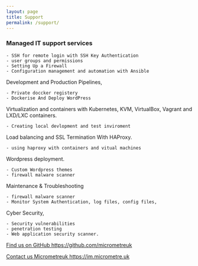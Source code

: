 ```yaml
---
layout: page
title: Support
permalink: /support/
---
```


### Managed IT support services 

    - SSH for remote login with SSH Key Authentication
    - user groups and permissions 
    - Setting Up a Firewall 
    - Configuration management and automation with Ansible

Development and Production Pipelines,

    - Private doccker registery
    - Dockerise And Deploy WordPress 

Virtualization and containers with Kubernetes, KVM, VirtualBox, Vagrant and LXD/LXC containers.

    - Creating local devlopment and test inviroment  

Load balancing and SSL Termination With HAProxy.

    - using haproxy with containers and vitual machines 

Wordpress deployment.

    - Custom Wordpress themes 
    - firewall malware scanner 

Maintenance & Troubleshooting

    - firewall malware scanner 
    - Monitor System Authentication, log files, config files, 

Cyber Security, 

    - Security vulnerabilities 
    - penetration testing 
    - Web application security scanner.



<a href="https://github.com/micrometreuk" target="_blank">Find us on GitHub https://github.com/micrometreuk</a> 

<a href="https://im.micrometre.uk" target="_blank">Contact us Micrometreuk https://im.micrometre.uk</a>

[micrometreuk-gh]:   https://github.com/micrometreuk
[micrometreuk-talk]: https://im.micrometre.uk

